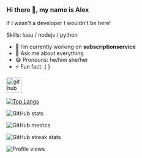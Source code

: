 ### Hi there 👋, my name is Alex
If I wasn't a developer I wouldn't be here!

Skills: luau / nodejs / python

- 🔭 I’m currently working on **subscriptionservice** 
- 💬 Ask me about everything 
- 😄 Pronouns: he/him she/her 
- ⚡ Fun fact: { } 


[<img src='https://cdn.jsdelivr.net/npm/simple-icons@3.0.1/icons/github.svg' alt='github' height='40'>](https://github.com/darkksayb)  

[![Top Langs](https://github-readme-stats.vercel.app/api/top-langs/?username=darkksayb)](https://github.com/anuraghazra/github-readme-stats)

![GitHub stats](https://github-readme-stats.vercel.app/api?username=darkksayb&show_icons=true)  

![GitHub metrics](https://metrics.lecoq.io/darkksayb)  

![GitHub streak stats](https://streak-stats.demolab.com/?user=darkksayb)  

![Profile views](https://gpvc.arturio.dev/darkksayb)  
